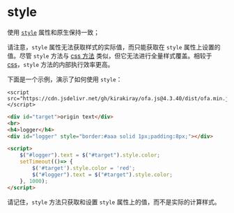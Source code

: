 # style

使用 [`style`](https://developer.mozilla.org/en-US/docs/Web/API/HTMLElement/style) 属性和原生保持一致；

请注意，`style` 属性无法获取样式的实际值，而只能获取在 `style` 属性上设置的值。尽管 `style` 方法与 [css 方法](./css.md) 类似，但它无法进行全量样式覆盖。相较于 [css](./css.md)，`style` 方法的内部执行效率更高。

下面是一个示例，演示了如何使用 `style`：

<html-viewer>

```
<script src="https://cdn.jsdelivr.net/gh/kirakiray/ofa.js@4.3.40/dist/ofa.min.js"></script>
```

```html
<div id="target">origin text</div>
<br>
<h4>logger</h4>
<div id="logger" style="border:#aaa solid 1px;padding:8px;"></div>

<script>
    $("#logger").text = $("#target").style.color;
    setTimeout(()=> {
        $('#target').style.color = 'red';
        $("#logger").text = $("#target").style.color;
    }, 1000);
</script>
```

</html-viewer>

请记住，`style` 方法只获取和设置 `style` 属性上的值，而不是实际的计算样式。